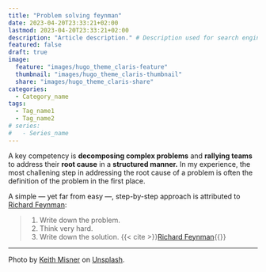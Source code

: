 ```yaml
---
title: "Problem solving feynman"
date: 2023-04-20T23:33:21+02:00
lastmod: 2023-04-20T23:33:21+02:00
description: "Article description." # Description used for search engine.
featured: false
draft: true
image:
  feature: "images/hugo_theme_claris-feature"
  thumbnail: "images/hugo_theme_claris-thumbnail"
  share: "images/hugo_theme_claris-share"
categories:
  - Category_name
tags:
  - Tag_name1
  - Tag_name2
# series:
#   - Series_name
---
```



A key competency is **decomposing complex problems** and **rallying teams** to address their **root cause** in a **structured manner.** In my experience, the most challening step in addressing the root cause of a problem is often the definition of the problem in the first place.

A simple — yet far from easy —, step-by-step approach is attributed to [Richard Feynman](https://en.wikipedia.org/wiki/Richard_Feynman):

> 1. Write down the problem.
> 2. Think very hard.
> 3. Write down the solution.
> {{< cite >}}[Richard Feynman](https://en.wikipedia.org/wiki/Richard_Feynman){{</cite>}}

---
Photo by [Keith Misner](https://unsplash.com/photos/h0Vxgz5tyXA) on [Unsplash](https://unsplash.com/).
